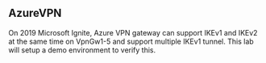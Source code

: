 ## AzureVPN

On 2019 Microsoft Ignite, Azure VPN gateway can support IKEv1 and IKEv2 at the same time on VpnGw1-5 and support multiple IKEv1 tunnel. This lab will setup a demo environment to verify this. 
